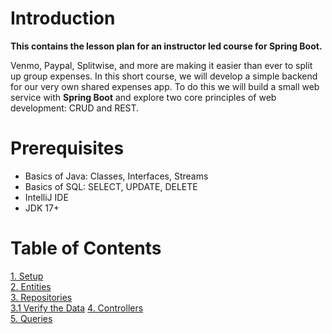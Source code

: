 # Introduction
**This contains the lesson plan for an instructor led course for Spring Boot.**

Venmo, Paypal, Splitwise, and more are making it easier than ever to split up group expenses. 
In this short course, we will develop a simple backend for our very own shared expenses app.
To do this we will build a small web service with **Spring Boot** and explore two core principles of web development: CRUD and REST.

# Prerequisites
* Basics of Java: Classes, Interfaces, Streams
* Basics of SQL: SELECT, UPDATE, DELETE
* IntelliJ IDE
* JDK 17+

# Table of Contents
[1. Setup](lesson-plan/demonstrations/1-setup.md)  
[2. Entities](lesson-plan/demonstrations/2-entities.md)  
[3. Repositories](lesson-plan/demonstrations/3-repositories.md)  
[3.1 Verify the Data](../activies/3-1-sql.md)
[4. Controllers](lesson-plan/demonstrations/4-controllers.md)  
[5. Queries](lesson-plan/demonstrations/5-queries.md)  
